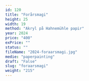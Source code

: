 ```yaml
---
id: 120
title: "Forårsmagi"
height: 25
width: 19
method: "Akryl på Hahnemühle papir"
year: 2024
price: "400"
exPrice: ""
status: ""
fileName: "2024-foraarsmagi.jpg"
medie: "paperpainting"
draft: "False"
slug: "foraarsmagi"
weight: "215"
---
```

